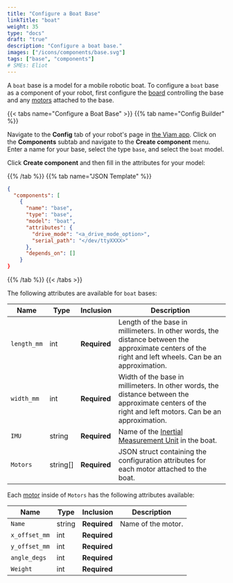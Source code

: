 ```yaml
---
title: "Configure a Boat Base"
linkTitle: "boat"
weight: 35
type: "docs"
draft: "true"
description: "Configure a boat base."
images: ["/icons/components/base.svg"]
tags: ["base", "components"]
# SMEs: Eliot
---
```


A `boat` base is a model for a mobile robotic boat.
To configure a `boat` base as a component of your robot, first configure the [board](/components/board/) controlling the base and any [motors](/components/motor/) attached to the base.

{{< tabs name="Configure a Boat Base" >}}
{{% tab name="Config Builder" %}}

Navigate to the **Config** tab of your robot's page in [the Viam app](https://app.viam.com).
Click on the **Components** subtab and navigate to the **Create component** menu.
Enter a name for your base, select the type `base`, and select the `boat` model.

Click **Create component** and then fill in the attributes for your model:

{{% /tab %}}
{{% tab name="JSON Template" %}}

```json {class="line-numbers linkable-line-numbers"}
{
  "components": [
    {
      "name": "base",
      "type": "base",
      "model": "boat",
      "attributes": {
        "drive_mode": "<a_drive_mode_option>",
        "serial_path": "</dev/ttyXXXX>"
      },
      "depends_on": []
    }
}
```

{{% /tab %}}
{{< /tabs >}}

The following attributes are available for `boat` bases:

| Name | Type | Inclusion | Description |
| ---- | ---- | --------- | ----------- |
| `length_mm` | int | **Required** | Length of the base in millimeters. In other words, the distance between the approximate centers of the right and left wheels. Can be an approximation. |
| `width_mm` | int | **Required** | Width of the base in millimeters. In other words, the distance between the approximate centers of the right and left motors. Can be an approximation. |
| `IMU` | string | **Required** | Name of the [Inertial Measurement Unit](/components/movement-sensor/#imu-configuration) in the boat. |
| `Motors` | string[] | **Required** | JSON struct containing the configuration attributes for each motor attached to the boat. |

Each [motor](/components/motor/) inside of `Motors` has the following attributes available:

| Name | Type | Inclusion | Description |
| ---- | ---- | --------- | ----------- |
| `Name` | string | **Required** | Name of the motor. |
| `x_offset_mm` | int | **Required** | |
| `y_offset_mm` | int | **Required** | |
| `angle_degs` | int | **Required** | |
| `Weight` | int | **Required** | |
